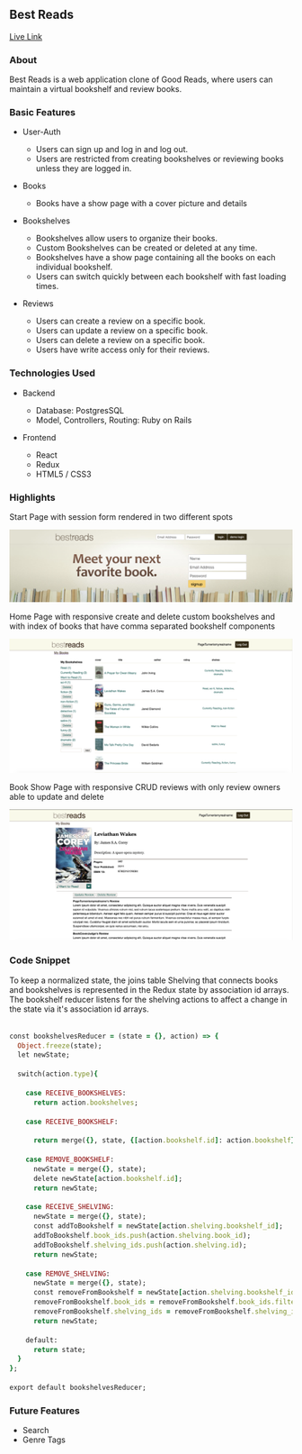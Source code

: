 ## Best Reads

[Live Link](http://bestreads-fullstack.herokuapp.com "Best Reads")

### About

Best Reads is a web application clone of Good Reads, where users can maintain a virtual bookshelf and review books. 

### Basic Features 

  * User-Auth
    * Users can sign up and log in and log out. 
    * Users are restricted from creating bookshelves or reviewing books unless they are logged in.

  * Books
    * Books have a show page with a cover picture and details

  * Bookshelves
    * Bookshelves allow users to organize their books. 
    * Custom Bookshelves can be created or deleted at any time.
    * Bookshelves have a show page containing all the books on each individual bookshelf.
    * Users can switch quickly between each bookshelf with fast loading times. 

  * Reviews
    * Users can create a review on a specific book.
    * Users can update a review on a specific book.
    * Users can delete a review on a specific book.
    * Users have write access only for their reviews.


### Technologies Used

  * Backend
    * Database: PostgresSQL
    * Model, Controllers, Routing: Ruby on Rails

  * Frontend
    * React
    * Redux
    * HTML5 / CSS3

### Highlights

Start Page with session form rendered in two different spots

![best reads start page](https://github.com/DanCNo/best_reads/blob/master/app/assets/images/bestreadsstartpage.png)

Home Page with responsive create and delete custom bookshelves and with index of books that have comma separated bookshelf components

![best reads home page](https://github.com/DanCNo/best_reads/blob/master/app/assets/images/bestreadshomepage.png)

Book Show Page with responsive CRUD reviews with only review owners able to update and delete

![best reads book show](https://github.com/DanCNo/best_reads/blob/master/app/assets/images/bestreadsbookshowpage.png)

### Code Snippet

To keep a normalized state, the joins table Shelving that connects books and bookshelves is represented in the Redux state by association id arrays. The bookshelf reducer listens for the shelving actions to affect a change in the state via it's association id arrays.

```ruby

const bookshelvesReducer = (state = {}, action) => {
  Object.freeze(state);
  let newState;

  switch(action.type){

    case RECEIVE_BOOKSHELVES:
      return action.bookshelves;

    case RECEIVE_BOOKSHELF:
      
      return merge({}, state, {[action.bookshelf.id]: action.bookshelf});

    case REMOVE_BOOKSHELF:
      newState = merge({}, state);
      delete newState[action.bookshelf.id];
      return newState;

    case RECEIVE_SHELVING:
      newState = merge({}, state);
      const addToBookshelf = newState[action.shelving.bookshelf_id];
      addToBookshelf.book_ids.push(action.shelving.book_id);
      addToBookshelf.shelving_ids.push(action.shelving.id);
      return newState;

    case REMOVE_SHELVING:
      newState = merge({}, state);
      const removeFromBookshelf = newState[action.shelving.bookshelf_id];
      removeFromBookshelf.book_ids = removeFromBookshelf.book_ids.filter(id => id !== action.shelving.book_id);
      removeFromBookshelf.shelving_ids = removeFromBookshelf.shelving_ids.filter(id => id !== action.shelving.id);
      return newState;
      
    default:
      return state;
  }
};

export default bookshelvesReducer;

```

### Future Features

  * Search
  * Genre Tags